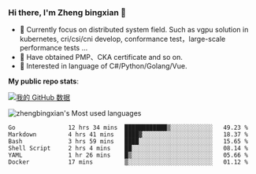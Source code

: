 ### Hi there, I'm Zheng bingxian  👋

* 📖  Currently focus on distributed system field. Such as vgpu solution in kubernetes, cri/csi/cni develop, conformance test，large-scale performance tests ...
* 🌱  Have obtained PMP、CKA certificate and so on.
* 👯  Interested in language of C#/Python/Golang/Vue.

**My public repo stats**:

[![我的 GitHub 数据](https://github-readme-stats.vercel.app/api?username=zhengbingxian&theme=merko)]()

![zhengbingxian's Most used languages](https://github-readme-stats.vercel.app/api/top-langs/?username=zhengbingxian&layout=compact&hide_border=true&langs_count=10)

<!--START_SECTION:waka-->

```text
Go               12 hrs 34 mins  ████████████▒░░░░░░░░░░░░   49.23 %
Markdown         4 hrs 41 mins   ████▓░░░░░░░░░░░░░░░░░░░░   18.37 %
Bash             3 hrs 59 mins   ████░░░░░░░░░░░░░░░░░░░░░   15.65 %
Shell Script     2 hrs 4 mins    ██░░░░░░░░░░░░░░░░░░░░░░░   08.14 %
YAML             1 hr 26 mins    █▒░░░░░░░░░░░░░░░░░░░░░░░   05.66 %
Docker           17 mins         ▒░░░░░░░░░░░░░░░░░░░░░░░░   01.12 %
```

<!--END_SECTION:waka-->
